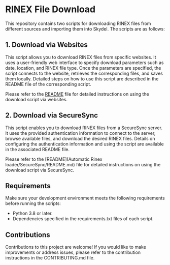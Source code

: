 # RINEX File Download

This repository contains two scripts for downloading RINEX files from different sources and importing them into Skydel. The scripts are as follows:

## 1. Download via Websites

This script allows you to download RINEX files from specific websites. It uses a user-friendly web interface to specify download parameters such as date, location, and RINEX file type. Once the parameters are specified, the script connects to the website, retrieves the corresponding files, and saves them locally. Detailed steps on how to use this script are described in the README file of the corresponding script.

Please refer to the [README](skydel-tools/Automatic%20Rinex%20loader/FTP%20Website/README.md) file for detailed instructions on using the download script via websites.

## 2. Download via SecureSync

This script enables you to download RINEX files from a SecureSync server. It uses the provided authentication information to connect to the server, browse available files, and download the desired RINEX files. Details on configuring the authentication information and using the script are available in the associated README file.

Please refer to the [README](Automatic Rinex loader/SecureSync/README.md) file for detailed instructions on using the download script via SecureSync.

## Requirements

Make sure your development environment meets the following requirements before running the scripts:

- Python 3.8 or later.
- Dependencies specified in the requirements.txt files of each script.

## Contributions

Contributions to this project are welcome! If you would like to make improvements or address issues, please refer to the contribution instructions in the CONTRIBUTING.md file.


